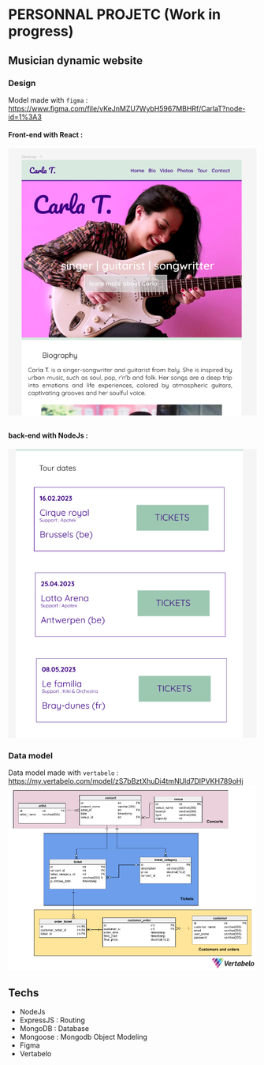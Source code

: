 # PERSONNAL PROJETC (Work in progress)

##
##
## Musician dynamic website 
### Design
Model made with `figma` :
https://www.figma.com/file/vKeJnMZU7WybH5967MBHRf/CarlaT?node-id=1%3A3
#### Front-end with React :
![dataModel](images/Desktop.png)
##
##
#### back-end with NodeJs :
![dataModel](images/Tour_dates.png)

### Data model
Data model made with `vertabelo` :
https://my.vertabelo.com/model/zS7bBztXhuDi4tmNUld7DlPVKH789oHj
![dataModel](images/DataModel.png)

## Techs
- NodeJs
- ExpressJS : Routing
- MongoDB : Database
- Mongoose : Mongodb Object Modeling
- Figma
- Vertabelo
